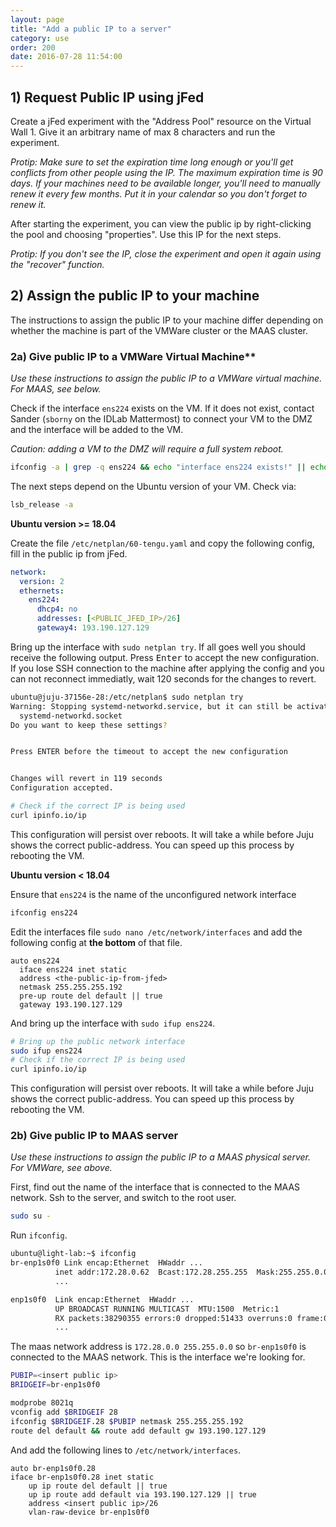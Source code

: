 ```yaml
---
layout: page
title: "Add a public IP to a server"
category: use
order: 200
date: 2016-07-28 11:54:00
---
```


## 1) Request Public IP using jFed

Create a jFed experiment with the "Address Pool" resource on the Virtual Wall 1. Give it an arbitrary name of max 8 characters and run the experiment.

*Protip: Make sure to set the expiration time long enough or you'll get conflicts from other people using the IP. The maximum expiration time is 90 days. If your machines need to be available longer, you'll need to manually renew it every few months. Put it in your calendar so you don't forget to renew it.*

After starting the experiment, you can view the public ip by right-clicking the pool and choosing "properties". Use this IP for the next steps.

*Protip: If you don't see the IP, close the experiment and open it again using the "recover" function.*

## 2) Assign the public IP to your machine

The instructions to assign the public IP to your machine differ depending on whether the machine is part of the VMWare cluster or the MAAS cluster.

### 2a) Give public IP to a VMWare Virtual Machine**

*Use these instructions to assign the public IP to a VMWare virtual machine. For MAAS, see below.*

Check if the interface `ens224` exists on the VM. If it does not exist, contact Sander (`sborny` on the IDLab Mattermost) to connect your VM to the DMZ and the interface will be added to the VM.

*Caution: adding a VM to the DMZ will require a full system reboot.*

```bash
ifconfig -a | grep -q ens224 && echo "interface ens224 exists!" || echo "interface ens224 NOT found"
```

The next steps depend on the Ubuntu version of your VM. Check via:
```bash
lsb_release -a
```

**Ubuntu version >= 18.04**

Create the file `/etc/netplan/60-tengu.yaml` and copy the following config, fill in the public ip from jFed.

```yaml
network:
  version: 2
  ethernets:
    ens224:
      dhcp4: no
      addresses: [<PUBLIC_JFED_IP>/26]
      gateway4: 193.190.127.129
```

Bring up the interface with `sudo netplan try`. If all goes well you should receive the following output. Press <kbd>Enter</kbd> to accept the new configuration. If you lose SSH connection to the machine after applying the config and you can not reconnect immediatly, wait 120 seconds for the changes to revert.

```bash
ubuntu@juju-37156e-28:/etc/netplan$ sudo netplan try
Warning: Stopping systemd-networkd.service, but it can still be activated by:
  systemd-networkd.socket
Do you want to keep these settings?


Press ENTER before the timeout to accept the new configuration


Changes will revert in 119 seconds
Configuration accepted.

# Check if the correct IP is being used
curl ipinfo.io/ip
```

This configuration will persist over reboots. It will take a while before Juju
shows the correct public-address. You can speed up this process by rebooting
the VM.

**Ubuntu version < 18.04**

Ensure that `ens224` is the name of the unconfigured network interface

```bash
ifconfig ens224
```

Edit the interfaces file `sudo nano /etc/network/interfaces` and add the following config at **the bottom** of that file.

```interfaces
auto ens224
  iface ens224 inet static
  address <the-public-ip-from-jfed>
  netmask 255.255.255.192
  pre-up route del default || true
  gateway 193.190.127.129
```

And bring up the interface with `sudo ifup ens224`.

```bash
# Bring up the public network interface
sudo ifup ens224
# Check if the correct IP is being used
curl ipinfo.io/ip
```

This configuration will persist over reboots. It will take a while before Juju
shows the correct public-address. You can speed up this process by rebooting
the VM.

### 2b) Give public IP to MAAS server

*Use these instructions to assign the public IP to a MAAS physical server. For VMWare, see above.*

First, find out the name of the interface that is connected to the MAAS network. Ssh to the server, and switch to the root user.

```bash
sudo su -
```

Run `ifconfig`.

```txt
ubuntu@light-lab:~$ ifconfig
br-enp1s0f0 Link encap:Ethernet  HWaddr ...
          inet addr:172.28.0.62  Bcast:172.28.255.255  Mask:255.255.0.0
          ...

enp1s0f0  Link encap:Ethernet  HWaddr ...
          UP BROADCAST RUNNING MULTICAST  MTU:1500  Metric:1
          RX packets:38290355 errors:0 dropped:51433 overruns:0 frame:0
          ...
```

The maas network address is `172.28.0.0 255.255.0.0` so `br-enp1s0f0` is connected to the MAAS network. This is the interface we're looking for.

```bash
PUBIP=<insert public ip>
BRIDGEIF=br-enp1s0f0

modprobe 8021q
vconfig add $BRIDGEIF 28
ifconfig $BRIDGEIF.28 $PUBIP netmask 255.255.255.192
route del default && route add default gw 193.190.127.129
```

And add the following lines to `/etc/network/interfaces`.

```interfaces
auto br-enp1s0f0.28
iface br-enp1s0f0.28 inet static
    up ip route del default || true
    up ip route add default via 193.190.127.129 || true
    address <insert public ip>/26
    vlan-raw-device br-enp1s0f0
```
